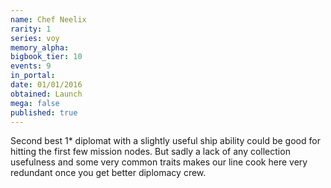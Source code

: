 ```yaml
---
name: Chef Neelix
rarity: 1
series: voy
memory_alpha:
bigbook_tier: 10
events: 9
in_portal:
date: 01/01/2016
obtained: Launch
mega: false
published: true
---
```


Second best 1* diplomat with a slightly useful ship ability could be good for hitting the first few mission nodes. But sadly a lack of any collection usefulness and some very common traits makes our line cook here very redundant once you get better diplomacy crew.
